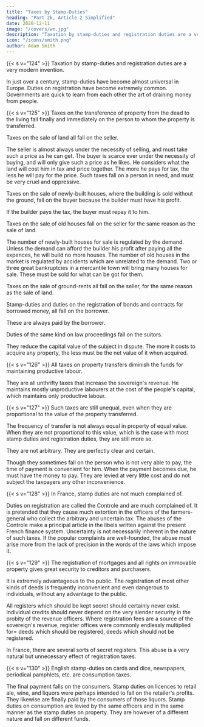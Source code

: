 ```yaml
---
title: "Taxes by Stamp-Duties"
heading: "Part 2k, Article 2 Simplified"
date: 2020-12-11
image: "/covers/wn.jpg"
description: "Taxation by stamp-duties and registration duties are a very modern invention"
icon: "/icons/smith.png"
author: Adam Smith
---
```




{{< s v="124" >}} Taxation by stamp-duties and registration duties are a very modern invention.

In just over a century, stamp-duties have become almost universal in Europe.
Duties on registration have become extremely common.
Governments are quick to learn from each other the art of draining money from people.


{{< s v="125" >}} Taxes on the transference of property from the dead to the living fall finally and immediately on the person to whom the property is transferred.

Taxes on the sale of land all fall on the seller.

The seller is almost always under the necessity of selling, and must take such a price as he can get.
The buyer is scarce ever under the necessity of buying, and will only give such a price as he likes.
He considers what the land will cost him in tax and price together.
The more he pays for tax, the less he will pay for the price.
Such taxes fall on a person in need, and must be very cruel and oppressive.

Taxes on the sale of newly-built houses, where the building is sold without the ground, fall on the buyer because the builder must have his profit.

If the builder pays the tax, the buyer must repay it to him.

Taxes on the sale of old houses fall on the seller for the same reason as the sale of land.

The number of newly-built houses for sale is regulated by the demand.
Unless the demand can afford the builder his profit after paying all the expences, he will build no more houses.
The number of old houses in the market is regulated by accidents which are unrelated to the demand.
Two or three great bankruptcies in a mercantile town will bring many houses for sale.
These must be sold for what can be got for them.

Taxes on the sale of ground-rents all fall on the seller, for the same reason as the sale of land.

Stamp-duties and duties on the registration of bonds and contracts for borrowed money, all fall on the borrower.

These are always paid by the borrower.

Duties of the same kind on law proceedings fall on the suitors.

They reduce the capital value of the subject in dispute.
The more it costs to acquire any property, the less must be the net value of it when acquired.

{{< s v="126" >}} All taxes on property transfers diminish the funds for maintaining productive labour.

They are all unthrifty taxes that increase the sovereign's revenue.
He maintains mostly unproductive labourers at the cost of the people's capital, which maintains only productive labour.


{{< s v="127" >}} Such taxes are still unequal, even when they are proportional to the value of the property transferred.

The frequency of transfer is not always equal in property of equal value.
When they are not proportional to this value, which is the case with most stamp duties and registration duties, they are still more so.

They are not arbitrary.
They are perfectly clear and certain.

Though they sometimes fall on the person who is not very able to pay, the time of payment is convenient for him.
When the payment becomes due, he must have the money to pay.
They are levied at very little cost and do not subject the taxpayers any other inconvenience.

{{< s v="128" >}} In France, stamp duties are not much complained of.

Duties on registration are called the Controle and are much complained of.
It is pretended that they cause much extortion in the officers of the farmers-general who collect the arbitrary and uncertain tax.
The abuses of the Controle make a principal article in the libels written against the present French finance system.
Uncertainty is not necessarily inherent in the nature of such taxes.
If the popular complaints are well-founded, the abuse must arise more from the lack of precision in the words of the laws which impose it.

{{< s v="129" >}} The registration of mortgages and all rights on immovable property gives great security to creditors and purchasers.

It is extremely advantageous to the public.
The registration of most other kinds of deeds is frequently inconvenient and even dangerous to individuals, without any advantage to the public.

All registers which should be kept secret should certainly never exist.
Individual credits should never depend on the very slender security in the probity of the revenue officers.
Where registration fees are a source of the sovereign's revenue, register offices were commonly endlessly multiplied for= 
deeds which should be registered,
deeds which should not be registered.

In France, there are several sorts of secret registers.
This abuse is a very natural but unnecessary effect of registration taxes.


{{< s v="130" >}} English stamp-duties on cards and dice, newspapers, periodical pamphlets, etc. are consumption taxes.

The final payment falls on the consumers.
Stamp duties on licences to retail ale, wine, and liquors were perhaps intended to fall on the retailer's profits.
They likewise are finally paid by the consumers of those liquors.
Stamp duties on consumption are levied by the same officers and in the same manner as the stamp duties on property.
They are however of a different nature and fall on different funds.

